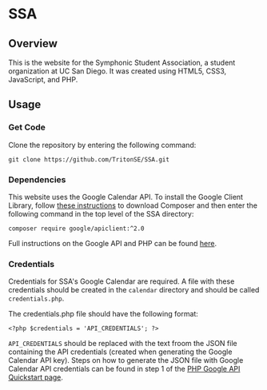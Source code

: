 # SSA
## Overview
This is the website for the Symphonic Student Association, a student organization at UC San Diego. It was created using HTML5, CSS3, JavaScript, and PHP.

## Usage
### Get Code
Clone the repository by entering the following command: 

`git clone https://github.com/TritonSE/SSA.git`

### Dependencies
This website uses the Google Calendar API. To install the Google Client Library, follow [these instructions](https://getcomposer.org/download/) to download Composer and then enter the following command in the top level of the SSA directory:

`composer require google/apiclient:^2.0`

Full instructions on the Google API and PHP can be found [here](https://developers.google.com/calendar/quickstart/php).

### Credentials
Credentials for SSA's Google Calendar are required. A file with these credentials should be created in the `calendar` directory and should be called `credentials.php`. 

The credentials.php file should have the following format:

`<?php
$credentials = 'API_CREDENTIALS';
?>`

`API_CREDENTIALS` should be replaced with the text froom the JSON file containing the API credentials (created when generating the Google Calendar API key). Steps on how to generate the JSON file with Google Calendar API credentials can be found in step 1 of the [PHP Google API Quickstart page](https://developers.google.com/calendar/quickstart/php).
